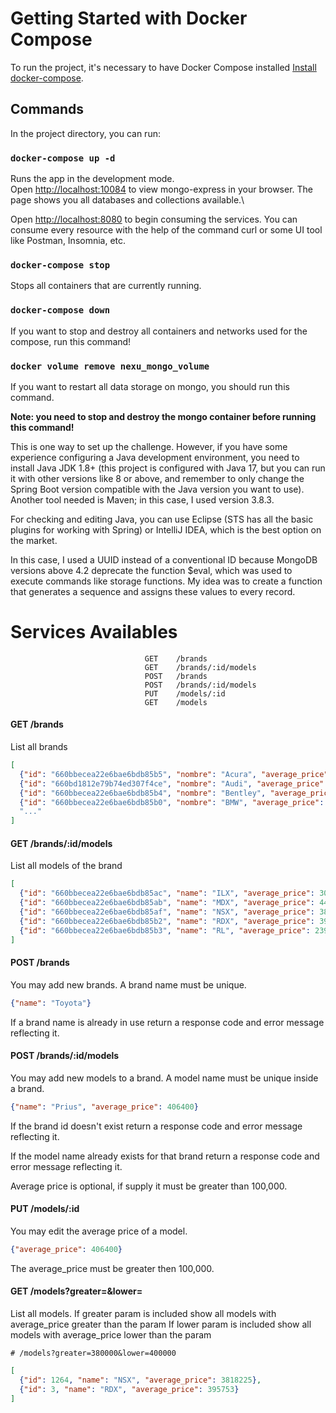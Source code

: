 # Getting Started with Docker Compose

To run the project, it's necessary to have Docker Compose installed [Install docker-compose](https://docs.docker.com/compose/install/).

## Commands

In the project directory, you can run:

### `docker-compose up -d`

Runs the app in the development mode.\
Open [http://localhost:10084](http://localhost:10084) to view mongo-express in your browser.
The page shows you all databases and collections available.\

Open [http://localhost:8080](http://localhost:8080) to begin consuming the services.
You can consume every resource with the help of the command curl or some UI tool like Postman, Insomnia, etc.


### `docker-compose stop`

Stops all containers that are currently running.

### `docker-compose down`

If you want to stop and destroy all containers and networks used for the compose, run this command!

### `docker volume remove nexu_mongo_volume`

If you want to restart all data storage on mongo, you should run this command.

**Note: you need to stop and destroy the mongo container before running this command!**

This is one way to set up the challenge. However, if you have some experience configuring a Java development environment, you need to install Java JDK 1.8+ (this project is configured with Java 17, but you can run it with other versions like 8 or above, and remember to only change the Spring Boot version compatible with the Java version you want to use). Another tool needed is Maven; in this case, I used version 3.8.3.

For checking and editing Java, you can use Eclipse (STS has all the basic plugins for working with Spring) or IntelliJ IDEA, which is the best option on the market.

In this case, I used a UUID instead of a conventional ID because MongoDB versions above 4.2 deprecate the function $eval, which was used to execute commands like storage functions. My idea was to create a function that generates a sequence and assigns these values to every record.

# Services Availables

```
                              GET    /brands
                              GET    /brands/:id/models
                              POST   /brands
                              POST   /brands/:id/models
                              PUT    /models/:id
                              GET    /models
```

#### GET /brands

List all brands 
```json
[
  {"id": "660bbecea22e6bae6bdb85b5", "nombre": "Acura", "average_price": 702109},
  {"id": "660bd1812e79b74ed307f4ce", "nombre": "Audi", "average_price": 630759},
  {"id": "660bbecea22e6bae6bdb85b4", "nombre": "Bentley", "average_price": 3342575},
  {"id": "660bbecea22e6bae6bdb85b0", "nombre": "BMW", "average_price": 858702},
  "..."
]
```

#### GET /brands/:id/models

List all models of the brand
```json
[
  {"id": "660bbecea22e6bae6bdb85ac", "name": "ILX", "average_price": 303176},
  {"id": "660bbecea22e6bae6bdb85ab", "name": "MDX", "average_price": 448193},
  {"id": "660bbecea22e6bae6bdb85af", "name": "NSX", "average_price": 3818225},
  {"id": "660bbecea22e6bae6bdb85b2", "name": "RDX", "average_price": 395753},
  {"id": "660bbecea22e6bae6bdb85b3", "name": "RL", "average_price": 239050}
]
```

#### POST /brands

You may add new brands. A brand name must be unique.

```json
{"name": "Toyota"}
```

If a brand name is already in use return a response code and error message reflecting it.


#### POST /brands/:id/models

You may add new models to a brand. A model name must be unique inside a brand.

```json
{"name": "Prius", "average_price": 406400}
```
If the brand id doesn't exist return a response code and error message reflecting it.

If the model name already exists for that brand return a response code and error message reflecting it.

Average price is optional, if supply it must be greater than 100,000.


#### PUT /models/:id

You may edit the average price of a model.

```json
{"average_price": 406400}
```
The average_price must be greater then 100,000.

#### GET /models?greater=&lower=

List all models. 
If greater param is included show all models with average_price greater than the param
If lower param is included show all models with average_price lower than the param
```
# /models?greater=380000&lower=400000
```
```json
[
  {"id": 1264, "name": "NSX", "average_price": 3818225},
  {"id": 3, "name": "RDX", "average_price": 395753}
]
```
